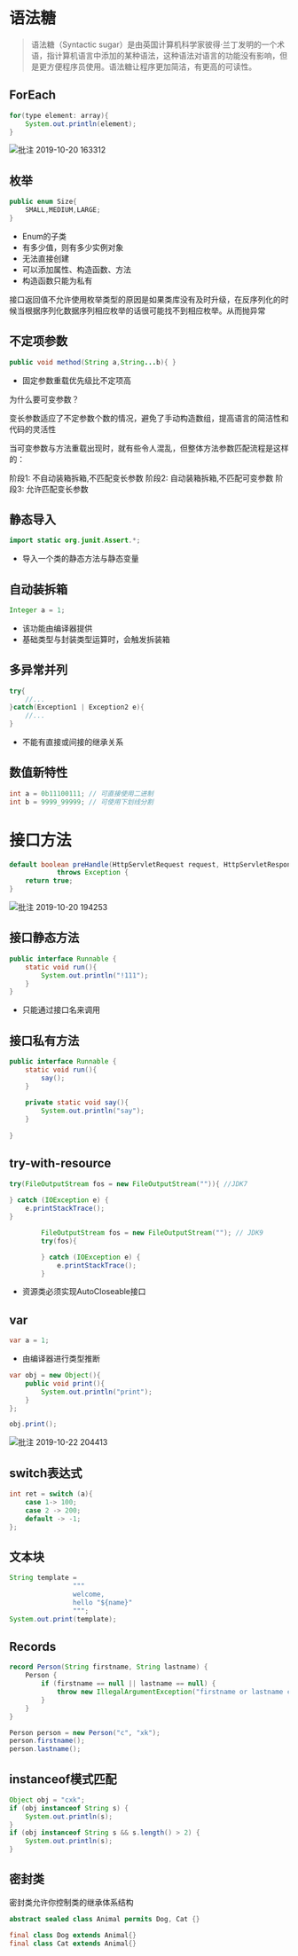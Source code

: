 # 语法糖

>语法糖（Syntactic sugar）是由英国计算机科学家彼得·兰丁发明的一个术语，指计算机语言中添加的某种语法，这种语法对语言的功能没有影响，但是更方便程序员使用。语法糖让程序更加简洁，有更高的可读性。

## ForEach

```java
for(type element: array){
    System.out.println(element);
}
```

![批注 2019-10-20 163312](/assets/批注%202019-10-20%20163312.png)

## 枚举

```java
public enum Size{
    SMALL,MEDIUM,LARGE;
}
```

- Enum的子类
- 有多少值，则有多少实例对象
- 无法直接创建
- 可以添加属性、构造函数、方法
- 构造函数只能为私有

接口返回值不允许使用枚举类型的原因是如果类库没有及时升级，在反序列化的时候当根据序列化数据序列相应枚举的话很可能找不到相应枚举。从而抛异常

## 不定项参数

```java
public void method(String a,String...b){ }
```

- 固定参数重载优先级比不定项高

为什么要可变参数？

变长参数适应了不定参数个数的情况，避免了手动构造数组，提高语言的简洁性和代码的灵活性

当可变参数与方法重载出现时，就有些令人混乱，但整体方法参数匹配流程是这样的：

阶段1: 不自动装箱拆箱,不匹配变长参数
阶段2: 自动装箱拆箱,不匹配可变参数
阶段3: 允许匹配变长参数


## 静态导入

```java
import static org.junit.Assert.*;
```

- 导入一个类的静态方法与静态变量

## 自动装拆箱

```java
Integer a = 1;
```

- 该功能由编译器提供
- 基础类型与封装类型运算时，会触发拆装箱

## 多异常并列

```java
try{
    //...
}catch(Exception1 | Exception2 e){
    //...
}
```

- 不能有直接或间接的继承关系

## 数值新特性

```java
int a = 0b11100111; // 可直接使用二进制
int b = 9999_99999; // 可使用下划线分割
```

# 接口方法

```java
default boolean preHandle(HttpServletRequest request, HttpServletResponse response, Object handler)
			throws Exception {
    return true;
}
```

![批注 2019-10-20 194253](/assets/批注%202019-10-20%20194253.png)

## 接口静态方法

```java
public interface Runnable {
    static void run(){
        System.out.println("!111");
    }
}
```

- 只能通过接口名来调用

## 接口私有方法

```java
public interface Runnable {
    static void run(){
        say();
    }
    
    private static void say(){
        System.out.println("say");
    }
        
}
```

## try-with-resource

```java
try(FileOutputStream fos = new FileOutputStream("")){ //JDK7
            
} catch (IOException e) {
    e.printStackTrace();
}
```

```java
        FileOutputStream fos = new FileOutputStream(""); // JDK9
        try(fos){

        } catch (IOException e) {
            e.printStackTrace();
        }
```

- 资源类必须实现AutoCloseable接口

## var

```java
var a = 1;
```

- 由编译器进行类型推断

```java
var obj = new Object(){
    public void print(){
        System.out.println("print");
    }
};

obj.print();
```

![批注 2019-10-22 204413](/assets/批注%202019-10-22%20204413.png)


## switch表达式

```java
int ret = switch (a){
    case 1-> 100;
    case 2 -> 200;
    default -> -1;
};
```

## 文本块

```java
String template =
                """
                welcome,
                hello "${name}"
                """;
System.out.print(template);
```

## Records

```java
record Person(String firstname, String lastname) {
    Person {
        if (firstname == null || lastname == null) {
            throw new IllegalArgumentException("firstname or lastname cannot be null");
        }
    }
}

Person person = new Person("c", "xk");
person.firstname();
person.lastname();
```

## instanceof模式匹配

```java
Object obj = "cxk";
if (obj instanceof String s) {
    System.out.println(s);
}
if (obj instanceof String s && s.length() > 2) {
    System.out.println(s);
}
```

## 密封类

密封类允许你控制类的继承体系结构

```java
abstract sealed class Animal permits Dog, Cat {}

final class Dog extends Animal{}
final class Cat extends Animal{}
```
